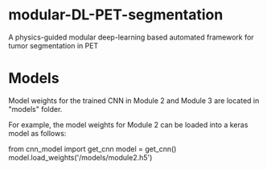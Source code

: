 # modular-DL-PET-segmentation
A physics-guided modular deep-learning based automated framework for tumor segmentation in PET

# Models 
Model weights for the trained CNN in Module 2 and Module 3 are located in "models" folder. 

For example, the model weights for Module 2 can be loaded into a keras model as follows: 

from cnn_model import get_cnn
model = get_cnn()
model.load_weights('/models/module2.h5')
